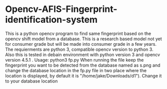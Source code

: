 # Opencv-AFIS-Fingerprint-identification-system
This is a python opencv program to find same fingerprint based on the opencv shift model from a database. This is a research based model not yet for consumer grade but will be made into consumer grade in a few years.
The requierments are python 3, compatible opencv version to python 3. Also this is tested in debain environment with python version 3 and opencv version 4.5.1 .
Usage:
python3 fp.py
When running the file keep the fingerprint you want to be detected from the database named as s.png and change the database location in the fp.py file in two place where the location is displayed, by default it is "/home/jake/Downloads/d1"). Change it to your database location
